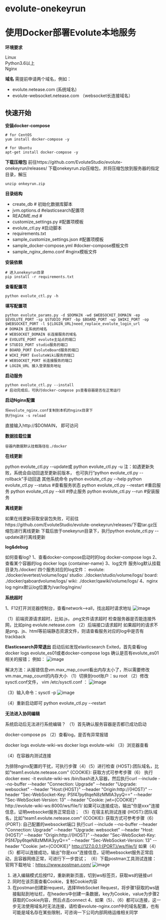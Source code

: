 # evolute-onekeyrun
# 使用Docker部署Evolute本地服务

**环境要求**

Linux   
Python3.6以上   
Nginx

**域名**
需提前申请两个域名，例如：
- evolute.netease.com (系统域名)
- evolute-websocket.netease.com （websocket长连接域名）

## 快速开始

**安装docker-compose**

```
# for CentOS
yum install docker-compose -y

# for Ubuntu
apt-get install docker-compose -y
```
**下载压缩包**
前往https://github.com/EvoluteStudio/evolute-onekeyrun/releases/
下载onekeyrun.zip压缩包，并将压缩包放到服务器的指定目录，解压
```
unzip onkeyrun.zip
```
**目录结构**
- create_db             # 初始化数据库脚本
- jvm.options.d         #elasticsearch配置项
- README.md             #
- customize_settings.py #配置项模板
- evolute_ctl.py        #启动脚本
- requirements.txt      
- sample_customize_settings.json #配置项模板
- sample_docker-compose.yml #docker-compose模板文件
- sample_nginx_demo.conf    #nginx模板文件

**安装依赖**
```
# 进入onekeyrun目录
pip install -r requirements.txt
```

**查看配置项**
```
python evolute_ctl.py -h 
```

**填写配置项**
```
python evolute_params.py -d $DOMAIN -wd $WEBSOCKET_DOMAIN -ep $EVOLUTE_PORT -sp $STUDIO_PORT -bp $BOARD_PORT -wp $WIKI_PORT -op $WEBSOCKET_PORT -l ${LOGIN_URL}need_replace_evolute_login_url 
# DOMAIN 主系统的域名
# WEBSOCKET_DOMAIN 长连接服务的域名
# EVOLUTE_PORT evolute主站点的端口
# STUDIO_PORT studio服务的端口
# BOARD_PORT EvoluteBoard服务的端口
# WIKI_PORT EvoluteWiki服务的端口
# WEBSOCKET_PORT 长连接服务的端口
# LOGIN_URL 接入登录服务地址
```
**启动服务**
```
python evolute_ctl.py --install 
# 启动完成后，可执行docker-compose ps查看容器是否在正常运行
```
**启动Nginx配置**
```
将evolute_nginx.conf复制到本机的nginx目录下 
执行nginx -s reload
```
直接输入http://$DOMAIN， 即可访问


**数据挂载位置**
```
容器内数据默认挂载路径在./docker
```

**在线更新**

 python evolute_ctl.py --update或
 python evolute_ctl.py -u
 注：如遇更新失败，系统会自动回退至更新前版本，
 也可执行“python evolute_ctl.py --rollback”手动回退
 其他系统命令
 python evolute_ctl.py --help
 python evolute_ctl.py --status #查看服务状态
 python evolute_ctl.py --restart #重启服务
 python evolute_ctl.py --kill #停止服务
 python evolute_ctl.py --run #安装服务
  
**离线更新**

 如果在线更新获取安装包失败，可前往https://github.com/EvoluteStudio/evolute-onekeyrun/releases/下载tar.gz压缩包进行离线更新
 下载后放于onekeyrun目录下，执行python evolute_ctl.py --update进行离线更新
  
**log&debug**

 如何查看log?
 1、查看docker-compose启动时的log
 docker-compose logs
 2、查看某个容器的log
 docker logs {container-name}
 3、log文件
 服务log默认挂载目录为./docker/
 四个服务对应的log文件：
evolute: ./docker/evertest/volume/logs/
studio: ./docker/studio/volume/logs/
board: ./docker/qaboardvolume/logs/
wiki: ./docker/qawiki/volume/logs/
 4、nginx log
 nginx默认log位置为/var/log/nginx/
  
**系统超时**

 1、F12打开浏览器控制台，查看network-->all，找出超时请求地址
 ![image](https://user-images.githubusercontent.com/101565326/168969892-1f793808-ecbc-4b5f-9503-9b59d98deed6.png)
 
 （1）前端资源请求超时，比如.js，.png文件请求超时
 检查服务器是否能连接外网，比如ping evolute.netease.com
 （2）后端接口请求超时
 如果超时的请求不是png、js、html等前端静态资源文件，则请查看服务对应的log中是否有trackback
  
**Elasticsearch异常退出**
 启动后如发现elasticsearch Exited，首先查看log
 docker logs evolute_es01或者docker-compose logs
 确认是否有evolute_es01相关的报错；
 例如：
 ![image](https://user-images.githubusercontent.com/101565326/168969910-5b664074-b966-4420-81f3-59c5d3ff578c.png)

 解决方法：从报错信息vm.max_map_count看出内存太小了，所以需要修改vm.max_map_count的内存大小 （1）切换到root账户：su root
 （2）修改sysctl.conf文件， vim /etc/sysctl.conf ：
  ![image](https://user-images.githubusercontent.com/101565326/168969930-36aec0d5-ed67-45cc-aaa6-0ade6f17fe04.png)

 （3）输入命令：sysctl -p
  ![image](https://user-images.githubusercontent.com/101565326/168969946-610250ec-f2b2-45c7-a952-ca55b3fc48c8.png)

 （4）重新启动即可
 python evolute_ctl.py --restart
  
 **无法进入协同编辑**
 
 系统启动后无法进行系统编辑？
 （1）首先确认服务容器是否都已成功启动
 
 docker-compose ps
 （2）查看log，是否有异常报错
 
 docker logs evolute-wiki-ws
 docker logs evolute-wiki
 （3）浏览器查看
 
 （4）在容器内测试连接
 
 为排除nginx配置的干扰，可执行步骤（4）（5）进行检查
 {HOST}:团队域名，比如"team1.evolute.netease.com"
 {COOKIE}: 获取方式可参考步骤（6）
 执行docker exec -it evolute-wiki-ws /bin/bash进入容器，然后执行curl --include --no-buffer --header "Connection: Upgrade" --header "Upgrade: websocket" --header "Host:{HOST}" --header "Origin:http://{HOST}" --header "Sec-WebSocket-Key: PSf47py6tqeN8zMMIA3yyQ==" --header "Sec-WebSocket-Version: 13" --header "Cookie: jwt={COOKIE}" http://evolute-wiki-ws:8000/ws/file/1/
 如果可以连接成功，输出"你是xxx"连接信息，证明websocket服务正常启动；
 （5）在宿主机测试连接
 {HOST}:团队域名，比如"team1.evolute.netease.com"
 {COOKIE}: 获取方式可参考步骤（6）
 {PORT}: 自己配置的websocket端口
 执行curl --include --no-buffer --header "Connection: Upgrade" --header "Upgrade: websocket" --header "Host:{HOST}" --header "Origin:http://{HOST}" --header "Sec-WebSocket-Key: PSf47py6tqeN8zMMIA3yyQ==" --header "Sec-WebSocket-Version: 13" --header "Cookie: jwt={COOKIE}" http://127.0.0.1:{PORT}/ws/file/1/
 如果（4）（5）都可以连接成功，输出"你是xxx"连接信息，证明websocket服务正常启动，且容器网络正常，可进行下一步尝试；
 （6）下载postman工具测试连接：
 官网下载地址：https://www.postman.com/
  ![image](https://user-images.githubusercontent.com/101565326/168969976-b6c083e2-e6ba-4efe-bd70-d6a97bed92ac.png)

 1. 进入编辑模式后按f12，重新刷新页面，切到ws标签页，获取ws的链接url
 2. 同时在该页面查看Cookie，复制Cookie内容
 3. 在postman创建新request，选择WebSocket Request，将步骤1获取的ws链接黏贴到地址栏，在headers中创建一条数据，key为Cookie，value为步骤2获取的Cookie内容，然后点击connect
 4、如果（5）、（6）都可以连接，这一步无法使用域名时无法连接，请检查evolute-nginx.conf中的域名配置，也有可能是域名存在某些限制，可咨询一下公司内部网络运维相关同学
